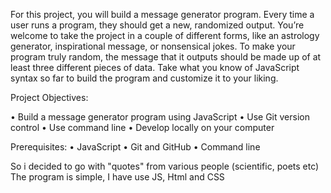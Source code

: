For this project, you will build a message generator program. Every time a user runs a program, they should get a new, randomized output. You’re welcome to take the project in a couple of different forms, like an astrology generator, inspirational message, or nonsensical jokes. To make your program truly random, the message that it outputs should be made up of at least three different pieces of data. Take what you know of JavaScript syntax so far to build the program and customize it to your liking.



Project Objectives:

• Build a message generator program using JavaScript
• Use Git version control
• Use command line
• Develop locally on your computer


Prerequisites:
• JavaScript
• Git and GitHub
• Command line


So i decided to go with "quotes" from various people (scientific, poets etc)
The program is simple, I have use JS, Html and CSS